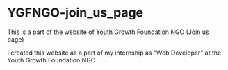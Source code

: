 # YGFNGO-join_us_page
This is a part of the website of Youth Growth Foundation NGO (Join us page)

I created this website as a part of my internship as "Web Developer" at the Youth Growth Foundation NGO .
